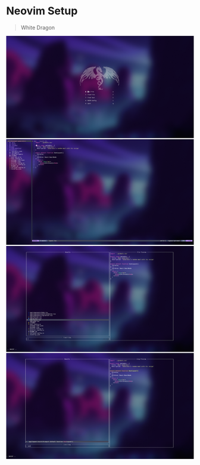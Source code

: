 # Neovim Setup

> White Dragon

![Screenshot](./screenshot1.png)
![Screenshot](./screenshot2.png)
![Screenshot](./screenshot3.png)
![Screenshot](./screenshot4.png)
